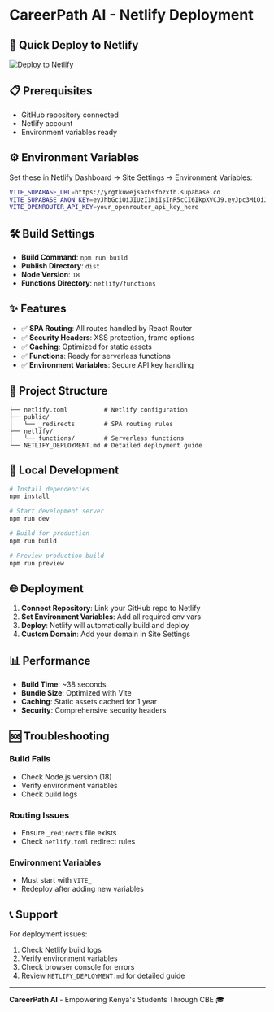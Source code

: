# CareerPath AI - Netlify Deployment

## 🚀 Quick Deploy to Netlify

[![Deploy to Netlify](https://www.netlify.com/img/deploy/button.svg)](https://app.netlify.com/start/deploy?repository=https://github.com/SK3CHI3/AI-CAREER-FINDER)

## 📋 Prerequisites

- GitHub repository connected
- Netlify account
- Environment variables ready

## ⚙️ Environment Variables

Set these in Netlify Dashboard → Site Settings → Environment Variables:

```bash
VITE_SUPABASE_URL=https://yrgtkuwejsaxhsfozxfh.supabase.co
VITE_SUPABASE_ANON_KEY=eyJhbGciOiJIUzI1NiIsInR5cCI6IkpXVCJ9.eyJpc3MiOiJzdXBhYmFzZSIsInJlZiI6InlyZ3RrdXdlanNheGhzZm96eGZoIiwicm9sZSI6ImFub24iLCJpYXQiOjE3NTYzMzEyMzUsImV4cCI6MjA3MTkwNzIzNX0.bQEGRE4OU5_cBJd5DNtdZ-DSdhO9wIKGc2L1DaR9l-s
VITE_OPENROUTER_API_KEY=your_openrouter_api_key_here
```

## 🛠️ Build Settings

- **Build Command**: `npm run build`
- **Publish Directory**: `dist`
- **Node Version**: `18`
- **Functions Directory**: `netlify/functions`

## ✨ Features

- ✅ **SPA Routing**: All routes handled by React Router
- ✅ **Security Headers**: XSS protection, frame options
- ✅ **Caching**: Optimized for static assets
- ✅ **Functions**: Ready for serverless functions
- ✅ **Environment Variables**: Secure API key handling

## 📁 Project Structure

```
├── netlify.toml          # Netlify configuration
├── public/
│   └── _redirects        # SPA routing rules
├── netlify/
│   └── functions/        # Serverless functions
└── NETLIFY_DEPLOYMENT.md # Detailed deployment guide
```

## 🔧 Local Development

```bash
# Install dependencies
npm install

# Start development server
npm run dev

# Build for production
npm run build

# Preview production build
npm run preview
```

## 🌐 Deployment

1. **Connect Repository**: Link your GitHub repo to Netlify
2. **Set Environment Variables**: Add all required env vars
3. **Deploy**: Netlify will automatically build and deploy
4. **Custom Domain**: Add your domain in Site Settings

## 📊 Performance

- **Build Time**: ~38 seconds
- **Bundle Size**: Optimized with Vite
- **Caching**: Static assets cached for 1 year
- **Security**: Comprehensive security headers

## 🆘 Troubleshooting

### Build Fails
- Check Node.js version (18)
- Verify environment variables
- Check build logs

### Routing Issues
- Ensure `_redirects` file exists
- Check `netlify.toml` redirect rules

### Environment Variables
- Must start with `VITE_`
- Redeploy after adding new variables

## 📞 Support

For deployment issues:
1. Check Netlify build logs
2. Verify environment variables
3. Check browser console for errors
4. Review `NETLIFY_DEPLOYMENT.md` for detailed guide

---

**CareerPath AI** - Empowering Kenya's Students Through CBE 🎓

